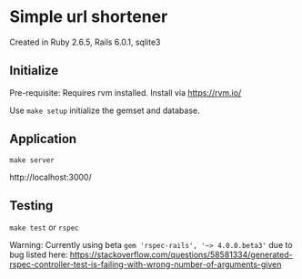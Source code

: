 # Simple url shortener
Created in Ruby 2.6.5, Rails 6.0.1, sqlite3

## Initialize
Pre-requisite: Requires rvm installed. Install via https://rvm.io/

Use `make setup` initialize the gemset and database.

## Application
`make server`

http://localhost:3000/

## Testing
`make test` or `rspec`

Warning: Currently using beta `gem 'rspec-rails', '~> 4.0.0.beta3'` due to bug listed here: https://stackoverflow.com/questions/58581334/generated-rspec-controller-test-is-failing-with-wrong-number-of-arguments-given
